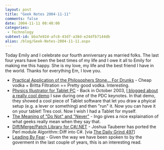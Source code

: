 ```yaml
---
layout: post
title: "Geek Notes 2004-11-11"
comments: false
date: 2004-11-11 08:48:00
categories:
 - Technology
subtext-id: bba7e92d-afc8-43d7-a38d-e24dfb7144db
alias: /blog/Geek-Notes-2004-11-11.aspx
---
```



Today Emily and I celebrate our fourth anniversary as married folks. The last four years have been the best times of my life and I owe it all to Emily for making me this happy. She is my love, my life and the best friend I have in the world. Thanks for everything Em, I love you.

  * [Practical Application of the Philosophers Stone... For Drunks](http://www.ohmygoditburns.com/index.php?p=4) - Cheap vodka + Britta Filtration == Pretty good vodka. Interesting.
  * [Physics Illustrator for Tablet PC](http://www.microsoft.com/downloads/details.aspx?FamilyID=56347faf-a639-4f3b-9b87-1487fd4b5a53&displaylang=en) - Back in October 2003, [I blogged about a really cool demo](http://www.peterprovost.org/archive/2003/10/29/895.aspx) I saw during one of the PDC keynotes. In that demo, they showed a cool piece of Tablet software that let you draw a phyical setup (e.g. a lever or something) and then "run" it. Now you can have it on your tablet! Tres cool. Now I wish I had a Tablet for myself.
  * [The Meaning of "Do Not" and "Never"](http://www.thinktecture.com/staff/ingo/weblog/archives/001416.html) - Ingo gives a nice explaination of what geeks really mean when they say that.
  * [Diff/Merge/Patch Library for C#/.NET](http://taubz.for.net/code/diff/) - Joshua Tauberer has ported the Perl module Algorithm::Diff into C#. [via [The Daily Grind 497](http://www.larkware.com/Articles/TheDailyGrind497.html)]
  * [Leading By Fear](http://www.toolshed.com/blog/SocialCommentary/Goering.html,v) - Given the way we have been spoken to by the goverment in the last couple of years, this is an interesting read.
